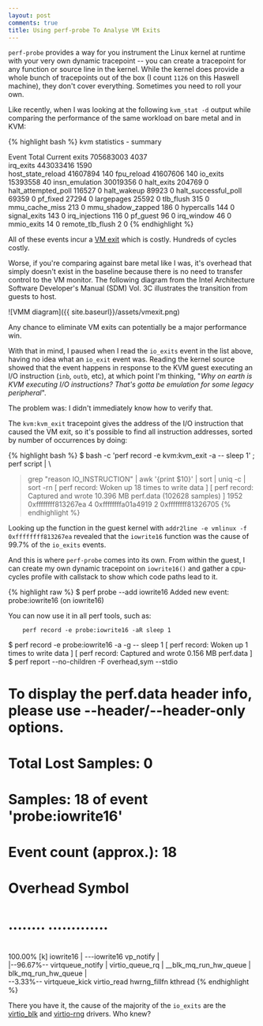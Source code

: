 ```yaml
---
layout: post
comments: true
title: Using perf-probe To Analyse VM Exits
---
```


`perf-probe` provides a way for you instrument the Linux kernel at
runtime with your very own dynamic tracepoint -- you can create a
tracepoint for any function or source line in the kernel. While the
kernel does provide a whole bunch of tracepoints out of the box (I
count `1126` on this Haswell machine), they don't cover everything.
Sometimes you need to roll your own.

Like recently, when I was looking at the following `kvm_stat -d`
output while comparing the performance of the same workload on bare
metal and in KVM:

{% highlight bash %}
kvm statistics - summary

 Event                                        Total Current
 exits                                    705683003    4037  
 irq_exits                                443033416    1590  
 host_state_reload                         41607894     140 
 fpu_reload                                41607606     140
 io_exits                                  15393558      40 
 insn_emulation                            30019356       0
 halt_exits                                  204769       0
 halt_attempted_poll                         116527       0
 halt_wakeup                                  89923       0
 halt_successful_poll                         69359       0
 pf_fixed                                     27294       0
 largepages                                   25592       0
 tlb_flush                                      315       0
 mmu_cache_miss                                 213       0
 mmu_shadow_zapped                              186       0
 hypercalls                                     144       0
 signal_exits                                   143       0
 irq_injections                                 116       0
 pf_guest                                        96       0
 irq_window                                      46       0
 mmio_exits                                      14       0
 remote_tlb_flush                                 2       0
{% endhighlight %}

All of these events incur a [VM
exit](https://software.intel.com/en-us/blogs/2009/06/25/virtualization-and-performance-understanding-vm-exits)
which is costly. Hundreds of cycles costly.

Worse, if you're comparing against bare metal like I was, it's
overhead that simply doesn't exist in the baseline because there is no
need to transfer control to the VM monitor. The following diagram from
the Intel Architecture Software Developer's Manual (SDM) Vol. 3C
illustrates the transition from guests to host.

![VMM diagram]({{ site.baseurl}}/assets/vmexit.png)

Any chance to eliminate VM exits can potentially be a major performance win.

With that in mind, I paused when I read the `io_exits` event in the
list above, having no idea what an `io_exit` event was. Reading the
kernel source showed that the event happens in response to the KVM
guest executing an I/O instruction (`inb`, `outb`, etc), at which
point I'm thinking, "*Why on earth is KVM
executing I/O instructions? That's gotta be emulation for some legacy
peripheral*".

The problem was: I didn't immediately know how to verify that.

The `kvm:kvm_exit` tracepoint gives the address of the I/O
instruction that caused the VM exit, so it's possible to find all
instruction addresses, sorted by number of occurrences by doing:

{% highlight bash %}
$ bash -c 'perf record -e kvm:kvm_exit -a -- sleep 1' ; perf script | \
>  grep "reason IO_INSTRUCTION" | awk '{print $10}' | sort | uniq -c |
>  sort -rn
[ perf record: Woken up 18 times to write data ]
[ perf record: Captured and wrote 10.396 MB perf.data (102628 samples) ]
   1952 0xffffffff813267ea
      4 0xffffffffa01a4919
      2 0xffffffff81326705
{% endhighlight %}

Looking up the function in the guest kernel with `addr2line -e vmlinux
-f 0xffffffff813267ea` revealed that the `iowrite16` function was the
cause of 99.7% of the `io_exits` events.

And this is where `perf-probe` comes into its own. From within the
guest, I can create my own dynamic tracepoint on `iowrite16()` and
gather a cpu-cycles profile with callstack to show which code paths
lead to it.

{% highlight raw %}
$ perf probe --add iowrite16
Added new event:
  probe:iowrite16      (on iowrite16)

You can now use it in all perf tools, such as:

        perf record -e probe:iowrite16 -aR sleep 1

$ perf record -e probe:iowrite16 -a -g -- sleep 1
[ perf record: Woken up 1 times to write data ]
[ perf record: Captured and wrote 0.156 MB perf.data ]
$ perf report --no-children -F overhead,sym --stdio

# To display the perf.data header info, please use --header/--header-only options.
#
#
# Total Lost Samples: 0
#
# Samples: 18  of event 'probe:iowrite16'
# Event count (approx.): 18
#
# Overhead  Symbol       
# ........  .............
#
   100.00%  [k] iowrite16
            |
            ---iowrite16
               vp_notify
               |          
               |--96.67%-- virtqueue_notify
               |          virtio_queue_rq
               |          __blk_mq_run_hw_queue
               |          blk_mq_run_hw_queue
               |          
                --3.33%-- virtqueue_kick
                          virtio_read
                          hwrng_fillfn
                          kthread
{% endhighlight %}

There you have it, the cause of the majority of the `io_exits` are the
[virtio_blk](https://git.kernel.org/cgit/linux/kernel/git/torvalds/linux.git/tree/drivers/block/virtio_blk.c)
and
[virtio-rng](https://git.kernel.org/cgit/linux/kernel/git/torvalds/linux.git/tree/drivers/char/hw_random/virtio-rng.c)
drivers. Who knew?
